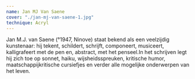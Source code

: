 ```yaml
---
name: Jan MJ Van Saene
cover: "./jan-mj-van-saene-1.jpg"
technique: Acryl
---
```

Jan M.J. van Saene (°1947, Ninove) staat bekend als een veelzijdig kunstenaar: hij tekent, schildert, schrijft, componeert, musiceert, kalligrafeert met de pen en, abstract, met het penseel.In het schrijven legt hij zich toe op sonnet, haiku, wijsheidsspreuken, kritische humor, maatschappijkritische cursiefjes en verder alle mogelijke onderwerpen van het leven.